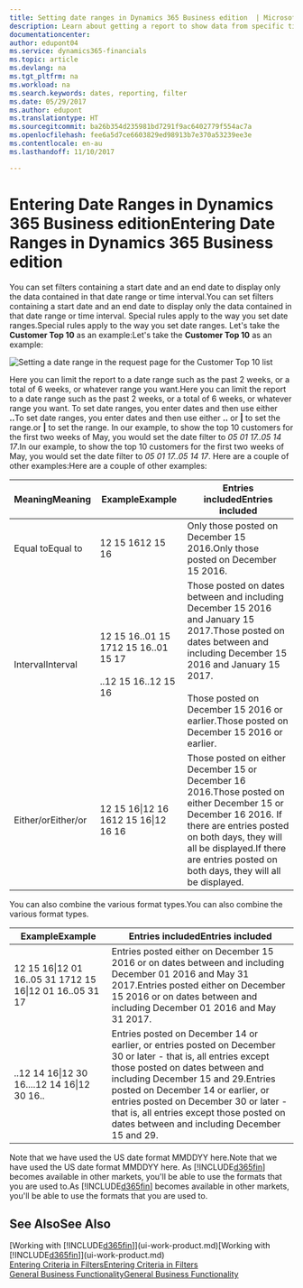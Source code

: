 ```yaml
---
title: Setting date ranges in Dynamics 365 Business edition  | Microsoft Docs
description: Learn about getting a report to show data from specific time periods using date ranges in Dynamics 365 Business edition .
documentationcenter: 
author: edupont04
ms.service: dynamics365-financials
ms.topic: article
ms.devlang: na
ms.tgt_pltfrm: na
ms.workload: na
ms.search.keywords: dates, reporting, filter
ms.date: 05/29/2017
ms.author: edupont
ms.translationtype: HT
ms.sourcegitcommit: ba26b354d235981bd7291f9ac6402779f554ac7a
ms.openlocfilehash: fee6a5d7ce6603829ed98913b7e370a53239ee3e
ms.contentlocale: en-au
ms.lasthandoff: 11/10/2017

---
```

# <a name="entering-date-ranges-in-dynamics-365-business-edition"></a><span data-ttu-id="c57a6-103">Entering Date Ranges in Dynamics 365 Business edition</span><span class="sxs-lookup"><span data-stu-id="c57a6-103">Entering Date Ranges in Dynamics 365 Business edition</span></span> 
<span data-ttu-id="c57a6-104">You can set filters containing a start date and an end date to display only the data contained in that date range or time interval.</span><span class="sxs-lookup"><span data-stu-id="c57a6-104">You can set filters containing a start date and an end date to display only the data contained in that date range or time interval.</span></span> <span data-ttu-id="c57a6-105">Special rules apply to the way you set date ranges.</span><span class="sxs-lookup"><span data-stu-id="c57a6-105">Special rules apply to the way you set date ranges.</span></span> <span data-ttu-id="c57a6-106">Let's take the **Customer Top 10** as an example:</span><span class="sxs-lookup"><span data-stu-id="c57a6-106">Let's take the **Customer Top 10** as an example:</span></span>

![Setting a date range in the request page for the Customer Top 10 list](./media/ui-enter-date-ranges/customer-top10-list.png)

<span data-ttu-id="c57a6-108">Here you can limit the report to a date range such as the past 2 weeks, or a total of 6 weeks, or whatever range you want.</span><span class="sxs-lookup"><span data-stu-id="c57a6-108">Here you can limit the report to a date range such as the past 2 weeks, or a total of 6 weeks, or whatever range you want.</span></span> <span data-ttu-id="c57a6-109">To set date ranges, you enter dates and then use either **..**</span><span class="sxs-lookup"><span data-stu-id="c57a6-109">To set date ranges, you enter dates and then use either **..**</span></span> <span data-ttu-id="c57a6-110">or **|** to set the range.</span><span class="sxs-lookup"><span data-stu-id="c57a6-110">or **|** to set the range.</span></span> <span data-ttu-id="c57a6-111">In our example, to show the top 10 customers for the first two weeks of May, you would set the date filter to *05 01 17..05 14 17*.</span><span class="sxs-lookup"><span data-stu-id="c57a6-111">In our example, to show the top 10 customers for the first two weeks of May, you would set the date filter to *05 01 17..05 14 17*.</span></span>
<span data-ttu-id="c57a6-112">Here are a couple of other examples:</span><span class="sxs-lookup"><span data-stu-id="c57a6-112">Here are a couple of other examples:</span></span>

| <span data-ttu-id="c57a6-113">Meaning</span><span class="sxs-lookup"><span data-stu-id="c57a6-113">Meaning</span></span> | <span data-ttu-id="c57a6-114">Example</span><span class="sxs-lookup"><span data-stu-id="c57a6-114">Example</span></span> | <span data-ttu-id="c57a6-115">Entries included</span><span class="sxs-lookup"><span data-stu-id="c57a6-115">Entries included</span></span> |
|---|---|---|
|<span data-ttu-id="c57a6-116">Equal to</span><span class="sxs-lookup"><span data-stu-id="c57a6-116">Equal to</span></span>| <span data-ttu-id="c57a6-117">12 15 16</span><span class="sxs-lookup"><span data-stu-id="c57a6-117">12 15 16</span></span> |<span data-ttu-id="c57a6-118">Only those posted on December 15 2016.</span><span class="sxs-lookup"><span data-stu-id="c57a6-118">Only those posted on December 15 2016.</span></span>|
|<span data-ttu-id="c57a6-119">Interval</span><span class="sxs-lookup"><span data-stu-id="c57a6-119">Interval</span></span>| <span data-ttu-id="c57a6-120">12 15 16..01 15 17</span><span class="sxs-lookup"><span data-stu-id="c57a6-120">12 15 16..01 15 17</span></span><br /><br /><span data-ttu-id="c57a6-121">..12 15 16</span><span class="sxs-lookup"><span data-stu-id="c57a6-121">..12 15 16</span></span>|<span data-ttu-id="c57a6-122">Those posted on dates between and including December 15 2016 and January 15 2017.</span><span class="sxs-lookup"><span data-stu-id="c57a6-122">Those posted on dates between and including December 15 2016 and January 15 2017.</span></span><br /><br /><span data-ttu-id="c57a6-123">Those posted on December 15 2016 or earlier.</span><span class="sxs-lookup"><span data-stu-id="c57a6-123">Those posted on December 15 2016 or earlier.</span></span>|
|<span data-ttu-id="c57a6-124">Either/or</span><span class="sxs-lookup"><span data-stu-id="c57a6-124">Either/or</span></span>|<span data-ttu-id="c57a6-125">12 15 16&#124;12 16 16</span><span class="sxs-lookup"><span data-stu-id="c57a6-125">12 15 16&#124;12 16 16</span></span>|<span data-ttu-id="c57a6-126">Those posted on either December 15 or December 16 2016.</span><span class="sxs-lookup"><span data-stu-id="c57a6-126">Those posted on either December 15 or December 16 2016.</span></span> <span data-ttu-id="c57a6-127">If there are entries posted on both days, they will all be displayed.</span><span class="sxs-lookup"><span data-stu-id="c57a6-127">If there are entries posted on both days, they will all be displayed.</span></span>|

<span data-ttu-id="c57a6-128">You can also combine the various format types.</span><span class="sxs-lookup"><span data-stu-id="c57a6-128">You can also combine the various format types.</span></span>

| <span data-ttu-id="c57a6-129">Example</span><span class="sxs-lookup"><span data-stu-id="c57a6-129">Example</span></span> | <span data-ttu-id="c57a6-130">Entries included</span><span class="sxs-lookup"><span data-stu-id="c57a6-130">Entries included</span></span> |
|---|---|
|<span data-ttu-id="c57a6-131">12 15 16&#124;12 01 16..05 31 17</span><span class="sxs-lookup"><span data-stu-id="c57a6-131">12 15 16&#124;12 01 16..05 31 17</span></span> | <span data-ttu-id="c57a6-132">Entries posted either on December 15 2016 or on dates between and including December 01 2016 and May 31 2017.</span><span class="sxs-lookup"><span data-stu-id="c57a6-132">Entries posted either on December 15 2016 or on dates between and including December 01 2016 and May 31 2017.</span></span> |
|<span data-ttu-id="c57a6-133">..12 14 16&#124;12 30 16..</span><span class="sxs-lookup"><span data-stu-id="c57a6-133">..12 14 16&#124;12 30 16..</span></span> | <span data-ttu-id="c57a6-134">Entries posted on December 14 or earlier, or entries posted on December 30 or later - that is, all entries except those posted on dates between and including December 15 and 29.</span><span class="sxs-lookup"><span data-stu-id="c57a6-134">Entries posted on December 14 or earlier, or entries posted on December 30 or later - that is, all entries except those posted on dates between and including December 15 and 29.</span></span> |

<span data-ttu-id="c57a6-135">Note that we have used the US date format MMDDYY here.</span><span class="sxs-lookup"><span data-stu-id="c57a6-135">Note that we have used the US date format MMDDYY here.</span></span> <span data-ttu-id="c57a6-136">As [!INCLUDE[d365fin](includes/d365fin_md.md)] becomes available in other markets, you'll be able to use the formats that you are used to.</span><span class="sxs-lookup"><span data-stu-id="c57a6-136">As [!INCLUDE[d365fin](includes/d365fin_md.md)] becomes available in other markets, you'll be able to use the formats that you are used to.</span></span>

## <a name="see-also"></a><span data-ttu-id="c57a6-137">See Also</span><span class="sxs-lookup"><span data-stu-id="c57a6-137">See Also</span></span>
<span data-ttu-id="c57a6-138">[Working with [!INCLUDE[d365fin](includes/d365fin_long_md.md)]](ui-work-product.md)</span><span class="sxs-lookup"><span data-stu-id="c57a6-138">[Working with [!INCLUDE[d365fin](includes/d365fin_long_md.md)]](ui-work-product.md)</span></span>  
[<span data-ttu-id="c57a6-139">Entering Criteria in Filters</span><span class="sxs-lookup"><span data-stu-id="c57a6-139">Entering Criteria in Filters </span></span>](ui-enter-criteria-filters.md)  
[<span data-ttu-id="c57a6-140">General Business Functionality</span><span class="sxs-lookup"><span data-stu-id="c57a6-140">General Business Functionality</span></span>](ui-across-business-areas.md)

